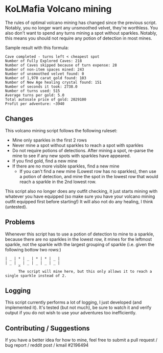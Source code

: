 # KoLMafia Volcano mining

The rules of optimal volcano mining has changed since the previous script. Notably, you no longer want any unsmoothed velvet, they're worthless. You also don't want to spend any turns mining a spot without sparkles. Notably, this means you should not require any potion of detection in most mines.

Sample result with this formula:
```
Cave completed - turns left < cheapest spot
Number of Fully Explored Caves: 218
Number of Caves skipped because of turn expense: 28
Number of non-item spaces mined: 243
Number of unsmoothed velvet found: 0
Number of 1,970 carat gold found: 103
Number of New Age healing crystal found: 151
Number of seconds it took: 2738.0
Number of turns used: 515
Average turns per gold: 5.0
Total autosale price of gold: 2029100
Profit per adventure: ~3940
```

## Changes

This volcano mining script follows the following ruleset:
* Mine only sparkles in the first 2 rows
* Never mine a spot without sparkles to reach a spot with sparkles
* Do not require potions of detections. After mining a spot, re-parse the mine to see if any new spots with sparkles have appeared.
* If you find gold, find a new mine
* If there are no more visible sparkles, find a new mine
  * If you can't find a new mine (Lowest row has no sparkles), then use a potion of detection, and mine the spot in the lowest row that would reach a sparkle in the 2nd lowest row.

This script also no longer does any outfit checking, it just starts mining with whatever you have equipped (so make sure you have your volcano mining outfit equipped first before starting!) It will also not do any healing, I think (untested).

## Problems

Whenever this script has to use a potion of detection to mine to a sparkle, because there are no sparkles in the lowest row, it mines for the leftmost sparkle, not the sparkle with the largest grouping of sparkle 
(i.e. given the following bottow two rows:)
```
| _ | * | _ | * | * | _ |
| _ | _ | _ | _ | _ | _ |
      ^
      The script will mine here, but this only allows it to reach a single sparkle instead of 2.
```

## Logging

This script currently performs a lot of logging, I just developed (and implemented it). It's tested (but not much), be sure to watch it and verify output if you do not wish to use your adventures too inefficiently.

## Contributing / Suggestions

If you have a better idea for how to mine, feel free to submit a pull request / bug report / reddit post / kmail #2196494